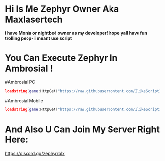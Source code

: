 # Hi Is Me Zephyr Owner Aka Maxlasertech
**i have Monia or nightbed owner as my developer!**
**hope yall have fun trolling peop- i meant use script**
# You Can Execute Zephyr In Ambrosial !

#Ambrosial PC
```lua
loadstring(game:HttpGet("https://raw.githubusercontent.com/IlikeScript1234/ZephyrForRobloxV3.0/main/PCAmbrosialLauncher.lua"))()
```

#Ambrosial Mobile
```lua
loadstring(game:HttpGet("https://raw.githubusercontent.com/IlikeScript1234/ZephyrForRobloxV3.0/main/PCAmbrosialLauncher.lua"))()
```

# And Also U Can Join My Server Right Here:
https://discord.gg/zephyrrblx
